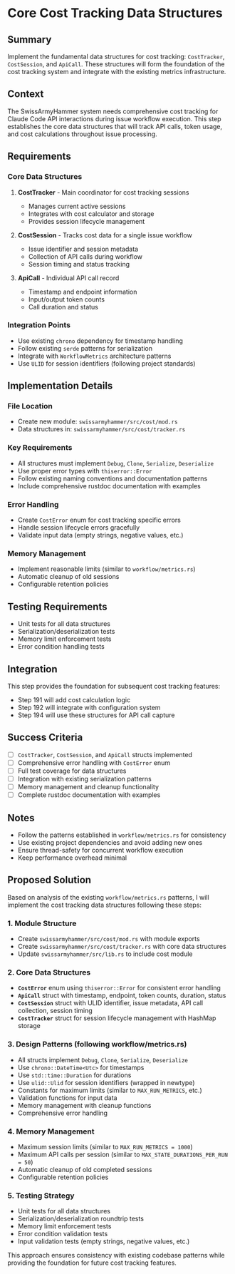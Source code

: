# Core Cost Tracking Data Structures

## Summary

Implement the fundamental data structures for cost tracking: `CostTracker`, `CostSession`, and `ApiCall`. These structures will form the foundation of the cost tracking system and integrate with the existing metrics infrastructure.

## Context

The SwissArmyHammer system needs comprehensive cost tracking for Claude Code API interactions during issue workflow execution. This step establishes the core data structures that will track API calls, token usage, and cost calculations throughout issue processing.

## Requirements

### Core Data Structures

1. **CostTracker** - Main coordinator for cost tracking sessions
   - Manages current active sessions
   - Integrates with cost calculator and storage
   - Provides session lifecycle management

2. **CostSession** - Tracks cost data for a single issue workflow
   - Issue identifier and session metadata
   - Collection of API calls during workflow
   - Session timing and status tracking

3. **ApiCall** - Individual API call record
   - Timestamp and endpoint information
   - Input/output token counts
   - Call duration and status

### Integration Points

- Use existing `chrono` dependency for timestamp handling
- Follow existing `serde` patterns for serialization
- Integrate with `WorkflowMetrics` architecture patterns
- Use `ULID` for session identifiers (following project standards)

## Implementation Details

### File Location
- Create new module: `swissarmyhammer/src/cost/mod.rs`
- Data structures in: `swissarmyhammer/src/cost/tracker.rs`

### Key Requirements
- All structures must implement `Debug`, `Clone`, `Serialize`, `Deserialize`
- Use proper error types with `thiserror::Error`
- Follow existing naming conventions and documentation patterns
- Include comprehensive rustdoc documentation with examples

### Error Handling
- Create `CostError` enum for cost tracking specific errors
- Handle session lifecycle errors gracefully
- Validate input data (empty strings, negative values, etc.)

### Memory Management
- Implement reasonable limits (similar to `workflow/metrics.rs`)
- Automatic cleanup of old sessions
- Configurable retention policies

## Testing Requirements

- Unit tests for all data structures
- Serialization/deserialization tests
- Memory limit enforcement tests
- Error condition handling tests

## Integration

This step provides the foundation for subsequent cost tracking features:
- Step 191 will add cost calculation logic
- Step 192 will integrate with configuration system
- Step 194 will use these structures for API call capture

## Success Criteria

- [ ] `CostTracker`, `CostSession`, and `ApiCall` structs implemented
- [ ] Comprehensive error handling with `CostError` enum
- [ ] Full test coverage for data structures
- [ ] Integration with existing serialization patterns
- [ ] Memory management and cleanup functionality
- [ ] Complete rustdoc documentation with examples

## Notes

- Follow the patterns established in `workflow/metrics.rs` for consistency
- Use existing project dependencies and avoid adding new ones
- Ensure thread-safety for concurrent workflow execution
- Keep performance overhead minimal

## Proposed Solution

Based on analysis of the existing `workflow/metrics.rs` patterns, I will implement the cost tracking data structures following these steps:

### 1. Module Structure
- Create `swissarmyhammer/src/cost/mod.rs` with module exports
- Create `swissarmyhammer/src/cost/tracker.rs` with core data structures
- Update `swissarmyhammer/src/lib.rs` to include cost module

### 2. Core Data Structures
- **`CostError`** enum using `thiserror::Error` for consistent error handling
- **`ApiCall`** struct with timestamp, endpoint, token counts, duration, status
- **`CostSession`** struct with ULID identifier, issue metadata, API call collection, session timing
- **`CostTracker`** struct for session lifecycle management with HashMap storage

### 3. Design Patterns (following workflow/metrics.rs)
- All structs implement `Debug`, `Clone`, `Serialize`, `Deserialize`
- Use `chrono::DateTime<Utc>` for timestamps
- Use `std::time::Duration` for durations
- Use `ulid::Ulid` for session identifiers (wrapped in newtype)
- Constants for maximum limits (similar to `MAX_RUN_METRICS`, etc.)
- Validation functions for input data
- Memory management with cleanup functions
- Comprehensive error handling

### 4. Memory Management
- Maximum session limits (similar to `MAX_RUN_METRICS = 1000`)
- Maximum API calls per session (similar to `MAX_STATE_DURATIONS_PER_RUN = 50`)
- Automatic cleanup of old completed sessions
- Configurable retention policies

### 5. Testing Strategy
- Unit tests for all data structures
- Serialization/deserialization roundtrip tests
- Memory limit enforcement tests
- Error condition validation tests
- Input validation tests (empty strings, negative values, etc.)

This approach ensures consistency with existing codebase patterns while providing the foundation for future cost tracking features.